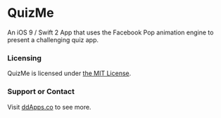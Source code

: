 # QuizMe
An iOS 9 / Swift 2 App that uses the Facebook Pop animation engine to present a challenging quiz app.

### Licensing
QuizMe is licensed under [the MIT License](https://github.com/duliodenis/quizme/blob/master/LICENSE).  

### Support or Contact
Visit [ddApps.co](http://ddapps.co) to see more.